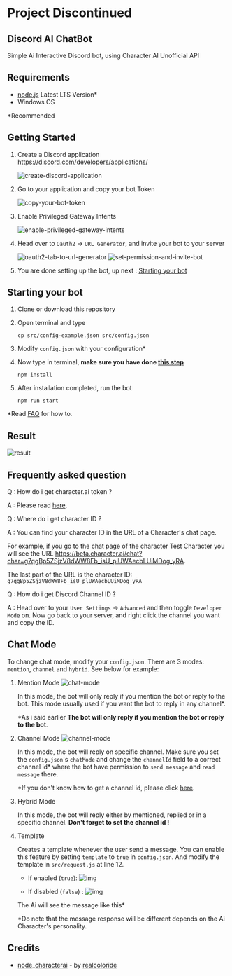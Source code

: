 # Project Discontinued

## Discord AI ChatBot

Simple Ai Interactive Discord bot, using Character AI Unofficial API

## Requirements

- [node.js](https://nodejs.org/en/download) Latest LTS Version*
- Windows OS

*Recommended

## Getting Started

1. Create a Discord application <https://discord.com/developers/applications/>

    ![create-discord-application](./img/1.png)

2. Go to your application and copy your bot Token

    ![copy-your-bot-token](./img/2.png)

3. Enable Privileged Gateway Intents

    ![enable-privileged-gateway-intents](./img/3.png)

4. Head over to `Oauth2` -> `URL Generator`, and invite your bot to your server

    ![oauth2-tab-to-url-generator](./img/4.png)
    ![set-permission-and-invite-bot](./img/5.png)

5. You are done setting up the bot, up next : [Starting your bot](#starting-your-bot)

## Starting your bot

1. Clone or download this repository
2. Open terminal and type

    ```shell
    cp src/config-example.json src/config.json
    ```

3. Modify `config.json` with your configuration*
4. Now type in terminal, **make sure you have done [this step](#requirements)**

    ```shell
    npm install
    ```

5. After installation completed, run the bot

    ```shell
    npm run start
    ```

*Read [FAQ](#frequently-asked-question) for how to.

## Result

![result](./img//6.png)

## Frequently asked question

Q : How do i get character.ai token ?

A : Please read [here](https://github.com/realcoloride/node_characterai#using-an-access-token).

Q : Where do i get character ID ?

A : You can find your character ID in the URL of a Character's chat page.

For example, if you go to the chat page of the character Test Character you will see the URL <https://beta.character.ai/chat?char=g7qgBp5ZSjzV8dWW8Fb_isU_plUWAecbLUiMDog_yRA>.

The last part of the URL is the character ID:
`g7qgBp5ZSjzV8dWW8Fb_isU_plUWAecbLUiMDog_yRA`

Q : How do i get Discord Channel ID ?

A : Head over to your `User Settings` -> `Advanced` and then toggle `Developer Mode` on. Now go back to your server, and right click the channel you want and copy the ID.

## Chat Mode

To change chat mode, modify your `config.json`. There are 3 modes: `mention`, `channel` and `hybrid`. See below for example:

1. Mention Mode
    ![chat-mode](./img/mention-mode.png)

    In this mode, the bot will only reply if you mention the bot or reply to the bot. This mode usually used if you want the bot to reply in any channel*.

    *As i said earlier **The bot will only reply if you mention the bot or reply to the bot**.

2. Channel Mode
    ![channel-mode](./img/channel-mode.png)

    In this mode, the bot will reply on specific channel. Make sure you set the `config.json`'s `chatMode` and change the `channelId` field to a correct channel id* where the bot have permission to `send message` and `read message` there.

    *If you don't know how to get a channel id, please click [here](#frequently-asked-question).

3. Hybrid Mode

    In this mode, the bot will reply either by mentioned, replied or in a specific channel. **Don't forget to set the channel id !**

4. Template

    Creates a template whenever the user send a message. You can enable this feature by setting `template` to `true` in `config.json`. And modify the template in `src/request.js` at line 12.

    - If enabled (`true`):
    ![img](./img/template-mode-on.png)

    - If disabled (`false`) :
    ![img](./img/template-mode-off.png)

    The Ai will see the message like this*

    *Do note that the message response will be different depends on the Ai Character's personality.

## Credits

- [node_characterai](https://github.com/realcoloride/node_characterai) - by [realcoloride](https://github.com/realcoloride)

